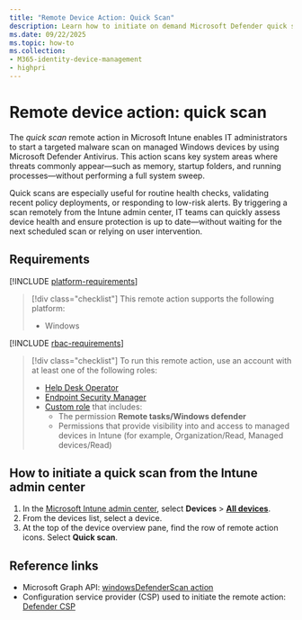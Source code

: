 ```yaml
---
title: "Remote Device Action: Quick Scan"
description: Learn how to initiate on demand Microsoft Defender quick scan with Microsoft Intune.
ms.date: 09/22/2025
ms.topic: how-to
ms.collection:
- M365-identity-device-management
- highpri
---
```


# Remote device action: quick scan

The *quick scan* remote action in Microsoft Intune enables IT administrators to start a targeted malware scan on managed Windows devices by using Microsoft Defender Antivirus. This action scans key system areas where threats commonly appear—such as memory, startup folders, and running processes—without performing a full system sweep.

Quick scans are especially useful for routine health checks, validating recent policy deployments, or responding to low-risk alerts. By triggering a scan remotely from the Intune admin center, IT teams can quickly assess device health and ensure protection is up to date—without waiting for the next scheduled scan or relying on user intervention.

## Requirements

[!INCLUDE [platform-requirements](../../includes/h3/platform-requirements.md)]

> [!div class="checklist"]
> This remote action supports the following platform:
>
> - Windows

[!INCLUDE [rbac-requirements](../../includes/h3/rbac-requirements.md)]

> [!div class="checklist"]
> To run this remote action, use an account with at least one of the following roles:
>
> - [Help Desk Operator][INT-R1]
> - [Endpoint Security Manager][INT-R4]
> - [Custom role][INT-RC] that includes:
>   - The permission **Remote tasks/Windows defender**
>   - Permissions that provide visibility into and access to managed devices in Intune (for example, Organization/Read, Managed devices/Read)

## How to initiate a quick scan from the Intune admin center

1. In the [Microsoft Intune admin center][INT-AC], select **Devices** > [**All devices**][INT-ALLD].
1. From the devices list, select a device.
1. At the top of the device overview pane, find the row of remote action icons. Select **Quick scan**.

## Reference links

- Microsoft Graph API: [windowsDefenderScan action][GRAPH-1]
- Configuration service provider (CSP) used to initiate the remote action: [Defender CSP][CSP-1]

<!--links-->

<!-- admin center links -->

[INT-AC]: https://go.microsoft.com/fwlink/?linkid=2109431
[INT-ALLD]: https://go.microsoft.com/fwlink/?linkid=2333814

<!-- role links -->

[INT-R1]: /intune/intune-service/fundamentals/role-based-access-control-reference#help-desk-operator
[INT-RC]: /intune/intune-service/fundamentals/create-custom-role
[INT-R4]: /intune/intune-service/fundamentals/role-based-access-control-reference#endpoint-security-manager

<!-- API links -->

[GRAPH-1]: /graph/api/intune-devices-manageddevice-windowsdefenderscan

[CSP-1]: /windows/client-management/mdm/defender-csp
